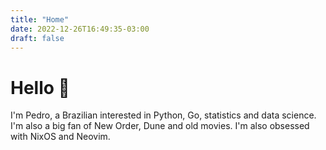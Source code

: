 ```yaml
---
title: "Home"
date: 2022-12-26T16:49:35-03:00
draft: false
---
```


# Hello 👋

I'm Pedro, a Brazilian interested in Python, Go, statistics and data science. I'm also a big fan of New Order, Dune and old movies. I'm also obsessed with NixOS and Neovim.
